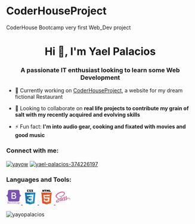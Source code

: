# CoderHouseProject
CoderHouse Bootcamp very first Web_Dev project

<h1 align="center">Hi 👋, I'm Yael Palacios</h1>
<h3 align="center">A passionate IT enthusiast looking to learn some Web Development</h3>

- 🔭 Currently working on [CoderHouseProject](https://coderhouse-project.vercel.app/), a website for my dream fictional Restaurant

- 👯 Looking to collaborate on **real life projects to contribute my grain of salt with my recently acquired and evolving skills**

- ⚡ Fun fact: **I'm into audio gear, cooking and fixated with movies and good music**

<h3 align="left">Connect with me:</h3>
<p align="left">
<a href="https://codepen.io/yayow" target="blank"><img align="center" src="https://raw.githubusercontent.com/rahuldkjain/github-profile-readme-generator/master/src/images/icons/Social/codepen.svg" alt="yayow" height="30" width="40" /></a>
<a href="https://linkedin.com/in/yael-palacios-374226197" target="blank"><img align="center" src="https://raw.githubusercontent.com/rahuldkjain/github-profile-readme-generator/master/src/images/icons/Social/linked-in-alt.svg" alt="yael-palacios-374226197" height="30" width="40" /></a>
</p>

<h3 align="left">Languages and Tools:</h3>
<p align="left"> <a href="https://getbootstrap.com" target="_blank" rel="noreferrer"> <img src="https://raw.githubusercontent.com/devicons/devicon/master/icons/bootstrap/bootstrap-plain-wordmark.svg" alt="bootstrap" width="40" height="40"/> </a> <a href="https://www.w3schools.com/css/" target="_blank" rel="noreferrer"> <img src="https://raw.githubusercontent.com/devicons/devicon/master/icons/css3/css3-original-wordmark.svg" alt="css3" width="40" height="40"/> </a> <a href="https://www.w3.org/html/" target="_blank" rel="noreferrer"> <img src="https://raw.githubusercontent.com/devicons/devicon/master/icons/html5/html5-original-wordmark.svg" alt="html5" width="40" height="40"/> </a> <a href="https://sass-lang.com" target="_blank" rel="noreferrer"> <img src="https://raw.githubusercontent.com/devicons/devicon/master/icons/sass/sass-original.svg" alt="sass" width="40" height="40"/> </a> </p>

<p><img align="center" src="https://github-readme-stats.vercel.app/api/top-langs?username=yayopalacios&show_icons=true&locale=en&layout=compact" alt="yayopalacios" /></p>




